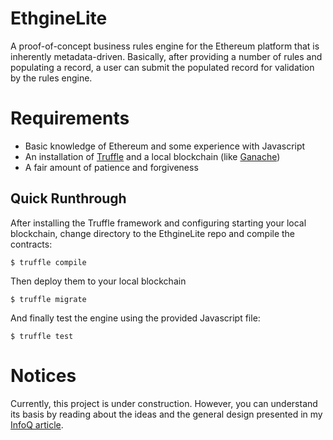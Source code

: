# EthgineLite

A proof-of-concept business rules engine for the Ethereum platform that is inherently metadata-driven.  Basically, after providing a number of rules and populating a record, a user can submit the populated record for validation by the rules engine.

# Requirements

* Basic knowledge of Ethereum and some experience with Javascript
* An installation of <a target="_blank" href="http://truffleframework.com/docs/">Truffle</a> and a local blockchain (like <a target="_blank" href="http://truffleframework.com/ganache/">Ganache</a>)
* A fair amount of patience and forgiveness

## Quick Runthrough

After installing the Truffle framework and configuring starting your local blockchain, change directory to the EthgineLite repo and compile the contracts:

```
$ truffle compile
```

Then deploy them to your local blockchain

```
$ truffle migrate
```

And finally test the engine using the provided Javascript file:

```
$ truffle test
```

# Notices

Currently, this project is under construction.  However, you can understand its basis by reading about the 
ideas and the general design presented in my <a target="_blank" href="http://www.infoq.com/articles/metadata-and-agile">InfoQ article</a>.

